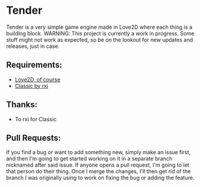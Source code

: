 # Tender
Tender is a very simple game engine made in Love2D where each thing is a building block.
WARNING: This project is currently a work in progress. Some stuff might not work as expected, so be on the lookout for new updates and releases, just in case.

## Requirements:
* [Love2D, of course](https://github.com/love2d/love)
* [Classic by rxi](https://github.com/rxi/classic)

## Thanks:
* To rxi for Classic

## Pull Requests:
If you find a bug or want to add something new, simply make an issue first, and then I'm going to get started working on it in a separate branch nicknamed after said issue. If anyone opens a pull request, I'm going to let that person do their thing. Once I merge the changes, I'll then get rid of the branch I was originally using to work on fixing the bug or adding the feature.
